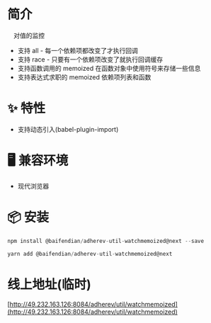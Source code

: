 # 简介
&ensp;&ensp;对值的监控
- 支持 all - 每一个依赖项都改变了才执行回调
- 支持 race - 只要有一个依赖项改变了就执行回调缓存
- 支持函数调用的 memoized 在函数对象中使用符号来存储一些信息
- 支持表达式求职的 memoized 依赖项列表和函数

# ✨ 特性
- 支持动态引入(babel-plugin-import)

# 🖥 兼容环境
- 现代浏览器

# 📦 安装
```javascript
npm install @baifendian/adherev-util-watchmemoized@next --save
```

```javascript
yarn add @baifendian/adherev-util-watchmemoized@next
```

# 线上地址(临时)
[http://49.232.163.126:8084/adherev/util/watchmemoized](http://49.232.163.126:8084/adherev/util/watchmemoized)



